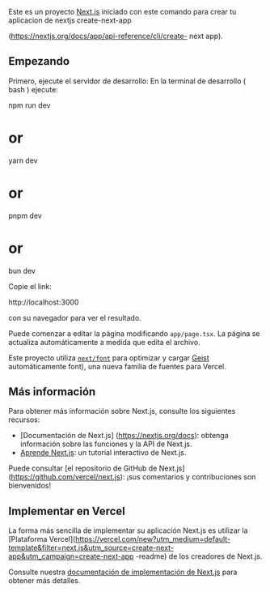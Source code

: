 Este es un proyecto
[Next.js](https://nextjs.org) 
iniciado con este comando para crear tu aplicacion de nextjs
create-next-app

(https://nextjs.org/docs/app/api-reference/cli/create- next app).

## Empezando

Primero, ejecute el servidor de desarrollo:
En la terminal de desarrollo ( bash ) ejecute:

npm run dev
# or
yarn dev
# or
pnpm dev
# or
bun dev


Copie el link:

http://localhost:3000

con su navegador para ver el resultado.

Puede comenzar a editar la página modificando `app/page.tsx`. La página se actualiza automáticamente a medida que edita el archivo.

Este proyecto utiliza [`next/font`](https://nextjs.org/docs/app/building-your-application/optimizing/fonts) para optimizar y cargar [Geist](https://vercel.com/) automáticamente font), una nueva familia de fuentes para Vercel.

## Más información

Para obtener más información sobre Next.js, consulte los siguientes recursos:

- [Documentación de Next.js] (https://nextjs.org/docs): obtenga información sobre las funciones y la API de Next.js.
- [Aprende Next.js](https://nextjs.org/learn): un tutorial interactivo de Next.js.

Puede consultar [el repositorio de GitHub de Next.js] (https://github.com/vercel/next.js): ¡sus comentarios y contribuciones son bienvenidos!

## Implementar en Vercel

La forma más sencilla de implementar su aplicación Next.js es utilizar la [Plataforma Vercel](https://vercel.com/new?utm_medium=default-template&filter=next.js&utm_source=create-next-app&utm_campaign=create-next-app -readme) de los creadores de Next.js.

Consulte nuestra [documentación de implementación de Next.js](https://nextjs.org/docs/app/building-your-application/deploying) para obtener más detalles.